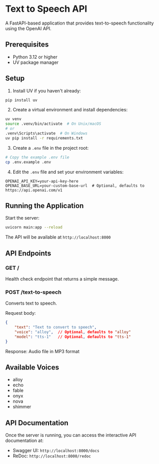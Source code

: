 # Text to Speech API

A FastAPI-based application that provides text-to-speech functionality using the OpenAI API.

## Prerequisites

- Python 3.12 or higher
- UV package manager

## Setup

1. Install UV if you haven't already:
```bash
pip install uv
```

2. Create a virtual environment and install dependencies:
```bash
uv venv
source .venv/bin/activate  # On Unix/macOS
# or
.venv\Scripts\activate  # On Windows
uv pip install -r requirements.txt
```

3. Create a `.env` file in the project root:
```bash
# Copy the example .env file
cp .env.example .env
```

4. Edit the `.env` file and set your environment variables:
```env
OPENAI_API_KEY=your-api-key-here
OPENAI_BASE_URL=your-custom-base-url  # Optional, defaults to https://api.openai.com/v1
```

## Running the Application

Start the server:
```bash
uvicorn main:app --reload
```

The API will be available at `http://localhost:8000`

## API Endpoints

### GET /
Health check endpoint that returns a simple message.

### POST /text-to-speech
Converts text to speech.

Request body:
```json
{
    "text": "Text to convert to speech",
    "voice": "alloy",  // Optional, defaults to "alloy"
    "model": "tts-1"   // Optional, defaults to "tts-1"
}
```

Response: Audio file in MP3 format

## Available Voices
- alloy
- echo
- fable
- onyx
- nova
- shimmer

## API Documentation

Once the server is running, you can access the interactive API documentation at:
- Swagger UI: `http://localhost:8000/docs`
- ReDoc: `http://localhost:8000/redoc` 